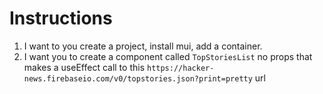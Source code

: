 # Instructions

1. I want to you create a project, install mui, add a container.
2. I want you to create a component called
`TopStoriesList` no props that makes a useEffect call to this `https://hacker-news.firebaseio.com/v0/topstories.json?print=pretty` url